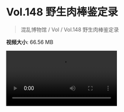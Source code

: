 # Vol.148 野生肉棒鉴定录

> 混乱博物馆 / Vol / Vol.148 野生肉棒鉴定录

**视频大小**: 66.56 MB

<div class="video"><video src="https://file.hsyhx.top/video/混乱博物馆/Vol/148.mp4" controls preload>🤔 您的浏览器不支持 video 标签</video></div>